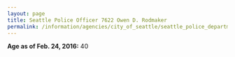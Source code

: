 ```yaml
---
layout: page
title: Seattle Police Officer 7622 Owen D. Rodmaker
permalink: /information/agencies/city_of_seattle/seattle_police_department/copbook/7622/
---
```


**Age as of Feb. 24, 2016:** 40
